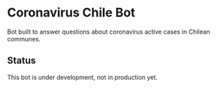 # Coronavirus Chile Bot

Bot built to answer questions about coronavirus active cases in Chilean communes.

## Status

This bot is under development, not in production yet.
